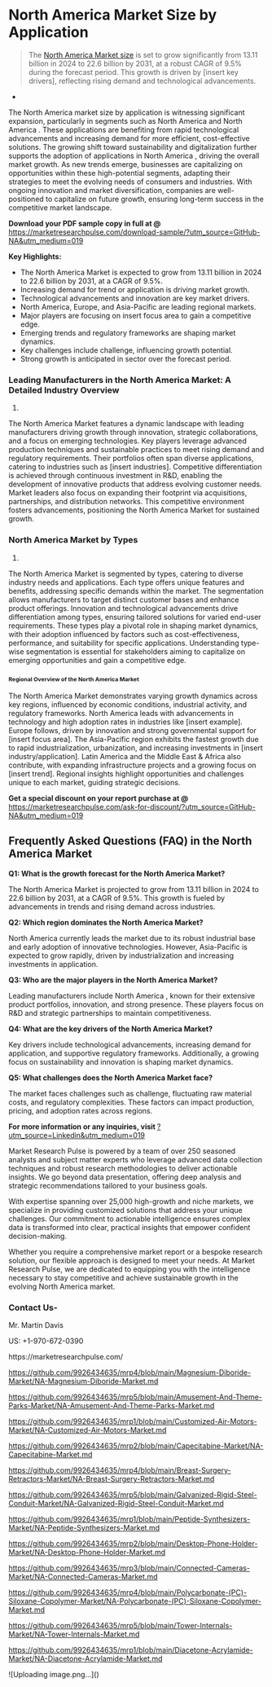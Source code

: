<h1>North America  Market&nbsp;Size by Application</h1><blockquote><p>The <a href="https://marketresearchpulse.com/download-sample/?utm_source=GitHub-NA&amp;utm_medium=019">North America  Market size</a> is set to grow significantly from 13.11 billion in 2024 to 22.6 billion by 2031, at a robust CAGR of 9.5% during the forecast period. This growth is driven by [insert key drivers], reflecting rising demand and technological advancements.</p></blockquote><ul><li></li></ul><p>The North America  market size by application is witnessing significant expansion, particularly in segments such as North America  and North America . These applications are benefiting from rapid technological advancements and increasing demand for more efficient, cost-effective solutions. The growing shift toward sustainability and digitalization further supports the adoption of applications in North America , driving the overall market growth. As new trends emerge, businesses are capitalizing on opportunities within these high-potential segments, adapting their strategies to meet the evolving needs of consumers and industries. With ongoing innovation and market diversification, companies are well-positioned to capitalize on future growth, ensuring long-term success in the competitive market landscape.</p><p><strong>Download your PDF sample copy in full at @ </strong><a href="https://marketresearchpulse.com/download-sample/?utm_source=GitHub-NA&amp;utm_medium=019">https://marketresearchpulse.com/download-sample/?utm_source=GitHub-NA&amp;utm_medium=019</a></p><p><strong>Key Highlights: </strong></p><ul><li>The North America  Market is expected to grow from 13.11 billion in 2024 to 22.6 billion by 2031, at a CAGR of 9.5%.</li><li>Increasing demand for trend or application is driving market growth.</li><li>Technological advancements and innovation are key market drivers.</li><li>North America, Europe, and Asia-Pacific are leading regional markets.</li><li>Major players are focusing on insert focus area to gain a competitive edge.</li><li>Emerging trends and regulatory frameworks are shaping market dynamics.</li><li>Key challenges include challenge, influencing growth potential.</li><li>Strong growth is anticipated in sector over the forecast period.</li></ul><h3>Leading Manufacturers in the North America  Market: A Detailed Industry Overview</h3><ol><li></li></ol><div class="flex max-w-full flex-col flex-grow"><div class="min-h-8 text-message flex w-full flex-col items-end gap-2 whitespace-normal break-words [.text-message+&amp;]:mt-5" dir="auto" data-message-author-role="assistant" data-message-id="fd8432e4-4910-450d-b182-61b7bfb0a01f" data-message-model-slug="gpt-4o"><div class="flex w-full flex-col gap-1 empty:hidden first:pt-[3px]"><div class="markdown prose w-full break-words dark:prose-invert light"><p>The North America  Market features a dynamic landscape with leading manufacturers driving growth through innovation, strategic collaborations, and a focus on emerging technologies. Key players leverage advanced production techniques and sustainable practices to meet rising demand and regulatory requirements. Their portfolios often span diverse applications, catering to industries such as [insert industries]. Competitive differentiation is achieved through continuous investment in R&amp;D, enabling the development of innovative products that address evolving customer needs. Market leaders also focus on expanding their footprint via acquisitions, partnerships, and distribution networks. This competitive environment fosters advancements, positioning the North America  Market for sustained growth.</p></div></div></div></div><h3>North America  Market by Types</h3><ol><li></li></ol><div class="flex max-w-full flex-col flex-grow"><div class="min-h-8 text-message flex w-full flex-col items-end gap-2 whitespace-normal break-words [.text-message+&amp;]:mt-5" dir="auto" data-message-author-role="assistant" data-message-id="084470be-0bb7-4664-bddf-5156b4f41249" data-message-model-slug="gpt-4o-mini"><div class="flex w-full flex-col gap-1 empty:hidden first:pt-[3px]"><div class="markdown prose w-full break-words dark:prose-invert light"><p>The North America  Market is segmented by types, catering to diverse industry needs and applications. Each type offers unique features and benefits, addressing specific demands within the market. The segmentation allows manufacturers to target distinct customer bases and enhance product offerings. Innovation and technological advancements drive differentiation among types, ensuring tailored solutions for varied end-user requirements. These types play a pivotal role in shaping market dynamics, with their adoption influenced by factors such as cost-effectiveness, performance, and suitability for specific applications. Understanding type-wise segmentation is essential for stakeholders aiming to capitalize on emerging opportunities and gain a competitive edge.</p></div></div></div></div><h3><span style="font-size: 11px;">Regional Overview of the North America  Market</span></h3><div class="flex max-w-full flex-col flex-grow"><div class="min-h-8 text-message flex w-full flex-col items-end gap-2 whitespace-normal break-words [.text-message+&amp;]:mt-5" dir="auto" data-message-author-role="assistant" data-message-id="e9038762-ce64-4e30-91c9-9bd413514231" data-message-model-slug="gpt-4o-mini"><div class="flex w-full flex-col gap-1 empty:hidden first:pt-[3px]"><div class="markdown prose w-full break-words dark:prose-invert light"><p>The North America  Market demonstrates varying growth dynamics across key regions, influenced by economic conditions, industrial activity, and regulatory frameworks. North America leads with advancements in technology and high adoption rates in industries like [insert example]. Europe follows, driven by innovation and strong governmental support for [insert focus area]. The Asia-Pacific region exhibits the fastest growth due to rapid industrialization, urbanization, and increasing investments in [insert industry/application]. Latin America and the Middle East &amp; Africa also contribute, with expanding infrastructure projects and a growing focus on [insert trend]. Regional insights highlight opportunities and challenges unique to each market, guiding strategic decisions.</p></div></div></div></div><p><strong>Get a special discount on your report purchase at @ </strong><a href="https://marketresearchpulse.com/ask-for-discount/?utm_source=GitHub-NA&amp;utm_medium=019">https://marketresearchpulse.com/ask-for-discount/?utm_source=GitHub-NA&amp;utm_medium=019</a></p><h2>Frequently Asked Questions (FAQ) in the North America  Market</h2><p><strong>Q1: What is the growth forecast for the North America  Market?</strong></p><p>The North America  Market is projected to grow from 13.11 billion in 2024 to 22.6 billion by 2031, at a CAGR of 9.5%. This growth is fueled by advancements in trends and rising demand across industries.</p><p><strong>Q2: Which region dominates the North America  Market?</strong></p><p>North America currently leads the market due to its robust industrial base and early adoption of innovative technologies. However, Asia-Pacific is expected to grow rapidly, driven by industrialization and increasing investments in application.</p><p><strong>Q3: Who are the major players in the North America  Market?</strong></p><p>Leading manufacturers include North America , known for their extensive product portfolios, innovation, and strong presence. These players focus on R&amp;D and strategic partnerships to maintain competitiveness.</p><p><strong>Q4: What are the key drivers of the North America  Market?</strong></p><p>Key drivers include technological advancements, increasing demand for application, and supportive regulatory frameworks. Additionally, a growing focus on sustainability and innovation is shaping market dynamics.</p><p><strong>Q5: What challenges does the North America  Market face?</strong></p><p>The market faces challenges such as challenge, fluctuating raw material costs, and regulatory complexities. These factors can impact production, pricing, and adoption rates across regions.</p><p><strong>For more information or any inquiries, visit&nbsp;</strong><a href="?utm_source=Linkedin&utm_medium=019">?utm_source=Linkedin&utm_medium=019</a></p><p>Market Research Pulse is powered by a team of over 250 seasoned analysts and subject matter experts who leverage advanced data collection techniques and robust research methodologies to deliver actionable insights. We go beyond data presentation, offering deep analysis and strategic recommendations tailored to your business goals.</p><p>With expertise spanning over 25,000 high-growth and niche markets, we specialize in providing customized solutions that address your unique challenges. Our commitment to actionable intelligence ensures complex data is transformed into clear, practical insights that empower confident decision-making.</p><p>Whether you require a comprehensive market report or a bespoke research solution, our flexible approach is designed to meet your needs. At Market Research Pulse, we are dedicated to equipping you with the intelligence necessary to stay competitive and achieve sustainable growth in the evolving North America  market.</p><h3><strong>Contact Us-</strong></h3><p>Mr. Martin Davis</p><p>US: +1-970-672-0390</p><p>https://marketresearchpulse.com/</p><p><a href="https://github.com/9926434635/mrp4/blob/main/Magnesium-Diboride-Market/NA-Magnesium-Diboride-Market.md">https://github.com/9926434635/mrp4/blob/main/Magnesium-Diboride-Market/NA-Magnesium-Diboride-Market.md</a></p><p><a href="https://github.com/9926434635/mrp5/blob/main/Amusement-And-Theme-Parks-Market/NA-Amusement-And-Theme-Parks-Market.md">https://github.com/9926434635/mrp5/blob/main/Amusement-And-Theme-Parks-Market/NA-Amusement-And-Theme-Parks-Market.md</a></p><p><a href="https://github.com/9926434635/mrp1/blob/main/Customized-Air-Motors-Market/NA-Customized-Air-Motors-Market.md">https://github.com/9926434635/mrp1/blob/main/Customized-Air-Motors-Market/NA-Customized-Air-Motors-Market.md</a></p><p><a href="https://github.com/9926434635/mrp2/blob/main/Capecitabine-Market/NA-Capecitabine-Market.md">https://github.com/9926434635/mrp2/blob/main/Capecitabine-Market/NA-Capecitabine-Market.md</a></p><p><a href="https://github.com/9926434635/mrp4/blob/main/Breast-Surgery-Retractors-Market/NA-Breast-Surgery-Retractors-Market.md">https://github.com/9926434635/mrp4/blob/main/Breast-Surgery-Retractors-Market/NA-Breast-Surgery-Retractors-Market.md</a></p><p><a href="https://github.com/9926434635/mrp5/blob/main/Galvanized-Rigid-Steel-Conduit-Market/NA-Galvanized-Rigid-Steel-Conduit-Market.md">https://github.com/9926434635/mrp5/blob/main/Galvanized-Rigid-Steel-Conduit-Market/NA-Galvanized-Rigid-Steel-Conduit-Market.md</a></p><p><a href="https://github.com/9926434635/mrp1/blob/main/Peptide-Synthesizers-Market/NA-Peptide-Synthesizers-Market.md">https://github.com/9926434635/mrp1/blob/main/Peptide-Synthesizers-Market/NA-Peptide-Synthesizers-Market.md</a></p><p><a href="https://github.com/9926434635/mrp2/blob/main/Desktop-Phone-Holder-Market/NA-Desktop-Phone-Holder-Market.md">https://github.com/9926434635/mrp2/blob/main/Desktop-Phone-Holder-Market/NA-Desktop-Phone-Holder-Market.md</a></p><p><a href="https://github.com/9926434635/mrp3/blob/main/Connected-Cameras-Market/NA-Connected-Cameras-Market.md">https://github.com/9926434635/mrp3/blob/main/Connected-Cameras-Market/NA-Connected-Cameras-Market.md</a></p><p><a href="https://github.com/9926434635/mrp4/blob/main/Polycarbonate-(PC)-Siloxane-Copolymer-Market/NA-Polycarbonate-(PC)-Siloxane-Copolymer-Market.md">https://github.com/9926434635/mrp4/blob/main/Polycarbonate-(PC)-Siloxane-Copolymer-Market/NA-Polycarbonate-(PC)-Siloxane-Copolymer-Market.md</a></p><p><a href="https://github.com/9926434635/mrp5/blob/main/Tower-Internals-Market/NA-Tower-Internals-Market.md">https://github.com/9926434635/mrp5/blob/main/Tower-Internals-Market/NA-Tower-Internals-Market.md</a></p><p><a href="https://github.com/9926434635/mrp1/blob/main/Diacetone-Acrylamide-Market/NA-Diacetone-Acrylamide-Market.md">https://github.com/9926434635/mrp1/blob/main/Diacetone-Acrylamide-Market/NA-Diacetone-Acrylamide-Market.md</a></p>
![Uploading image.png…]()
